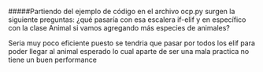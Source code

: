 #####Partiendo del ejemplo de código en el archivo ocp.py surgen la siguiente preguntas: ¿qué pasaría con esa escalera if-elif y en específico con la clase Animal si vamos agregando más especies de animales?

Seria muy poco eficiente puesto se tendria que pasar por todos los elif para poder llegar al animal esperado
lo cual aparte de ser una mala practica no tiene un buen performance